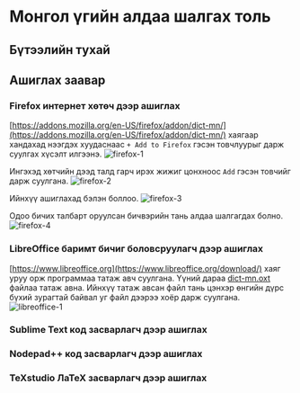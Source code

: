 # Монгол үгийн алдаа шалгах толь
## Бүтээлийн тухай

## Ашиглах заавар

### Firefox интернет хөтөч дээр ашиглах

[https://addons.mozilla.org/en-US/firefox/addon/dict-mn/](https://addons.mozilla.org/en-US/firefox/addon/dict-mn/) хаягаар хандахад нээгдэх хуудаснаас `+ Add to Firefox` гэсэн товчлуурыг дарж суулгах хүсэлт илгээнэ.
![firefox-1](https://github.com/bataak/dict-mn/blob/gh-pages/images/firefox-1.png)

Ингэхэд хөтчийн дээд талд гарч ирэх жижиг цонхноос `Add` гэсэн товчийг дарж суулгана.
![firefox-2](https://github.com/bataak/dict-mn/blob/gh-pages/images/firefox-2.png)

Ийнхүү ашиглахад бэлэн боллоо.
![firefox-3](https://github.com/bataak/dict-mn/blob/gh-pages/images/firefox-3.png)

Одоо бичих талбарт оруулсан бичвэрийн тань алдаа шалгагдах болно.
![firefox-4](https://github.com/bataak/dict-mn/blob/gh-pages/images/firefox-4.png)

### LibreOffice баримт бичиг боловсруулагч дээр ашиглах

[https://www.libreoffice.org](https://www.libreoffice.org/download/) хаяг уруу орж программаа татаж авч суулгана. Үүний дараа [dict-mn.oxt]() файлаа татаж авна. Ийнхүү татаж авсан файл тань цэнхэр өнгийн дүрс бүхий зурагтай байвал уг файл дээрээ хоёр дарж суулгана.
![libreoffice-1](https://github.com/bataak/dict-mn/blob/gh-pages/images/firefox-4.png)


### Sublime Text код засварлагч дээр ашиглах
### Nodepad++ код засварлагч дээр ашиглах
### TeXstudio ЛаТеХ засварлагч дээр ашиглах
